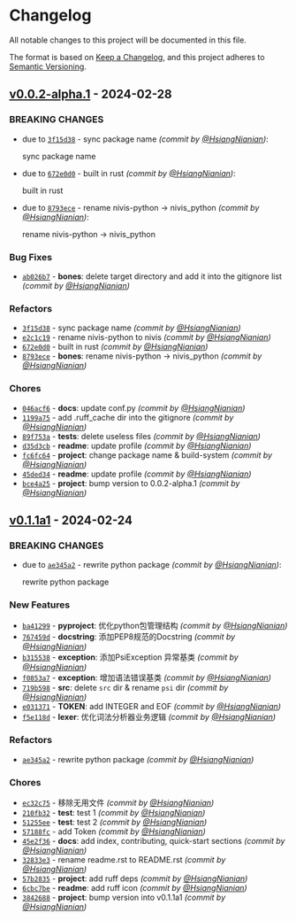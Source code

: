 # Changelog
All notable changes to this project will be documented in this file.

The format is based on [Keep a Changelog](https://keepachangelog.com/en/1.0.0/),
and this project adheres to [Semantic Versioning](https://semver.org/spec/v2.0.0.html).

## [v0.0.2-alpha.1] - 2024-02-28
### BREAKING CHANGES
- due to [`3f15d38`](https://github.com/HydroRoll-Team/nivis-python/commit/3f15d3828a3403bb3fe59bd8d2d82db45c02f90b) - sync package name *(commit by [@HsiangNianian](https://github.com/HsiangNianian))*:

  sync package name

- due to [`672e0d0`](https://github.com/HydroRoll-Team/nivis-python/commit/672e0d03d3ffdba740d166f2c4a7243f142cec5f) - built in rust *(commit by [@HsiangNianian](https://github.com/HsiangNianian))*:

  built in rust

- due to [`8793ece`](https://github.com/HydroRoll-Team/nivis-python/commit/8793ecea74706aedb4674434f65ef9d05850b769) - rename nivis-python -> nivis_python *(commit by [@HsiangNianian](https://github.com/HsiangNianian))*:

  rename nivis-python -> nivis_python


### Bug Fixes
- [`ab026b7`](https://github.com/HydroRoll-Team/nivis-python/commit/ab026b7e0ba3baa1ffab7603e7f5fa47864427f7) - **bones**: delete target directory and add it into the gitignore list *(commit by [@HsiangNianian](https://github.com/HsiangNianian))*

### Refactors
- [`3f15d38`](https://github.com/HydroRoll-Team/nivis-python/commit/3f15d3828a3403bb3fe59bd8d2d82db45c02f90b) - sync package name *(commit by [@HsiangNianian](https://github.com/HsiangNianian))*
- [`e2c1c19`](https://github.com/HydroRoll-Team/nivis-python/commit/e2c1c1911e117245551a612499d02eacabbbe5d8) - rename nivis-python to nivis *(commit by [@HsiangNianian](https://github.com/HsiangNianian))*
- [`672e0d0`](https://github.com/HydroRoll-Team/nivis-python/commit/672e0d03d3ffdba740d166f2c4a7243f142cec5f) - built in rust *(commit by [@HsiangNianian](https://github.com/HsiangNianian))*
- [`8793ece`](https://github.com/HydroRoll-Team/nivis-python/commit/8793ecea74706aedb4674434f65ef9d05850b769) - **bones**: rename nivis-python -> nivis_python *(commit by [@HsiangNianian](https://github.com/HsiangNianian))*

### Chores
- [`046acf6`](https://github.com/HydroRoll-Team/nivis-python/commit/046acf6764606b590a885ce59ab32ea89974c125) - **docs**: update conf.py *(commit by [@HsiangNianian](https://github.com/HsiangNianian))*
- [`1199a75`](https://github.com/HydroRoll-Team/nivis-python/commit/1199a75378efcaf756e2027ecc2530c6d97bc95c) - add .ruff_cache dir into the gitignore *(commit by [@HsiangNianian](https://github.com/HsiangNianian))*
- [`89f753a`](https://github.com/HydroRoll-Team/nivis-python/commit/89f753a58bf2646c386096b23b9d629bb9c687b2) - **tests**: delete useless files *(commit by [@HsiangNianian](https://github.com/HsiangNianian))*
- [`d35d3cb`](https://github.com/HydroRoll-Team/nivis-python/commit/d35d3cbe89168bf581b6f95364bbe3f66b3297d4) - **readme**: update profile *(commit by [@HsiangNianian](https://github.com/HsiangNianian))*
- [`fc6fc64`](https://github.com/HydroRoll-Team/nivis-python/commit/fc6fc64ca3ff7df62dd270fc021f674e56b2dedf) - **project**: change package name & build-system *(commit by [@HsiangNianian](https://github.com/HsiangNianian))*
- [`45ded34`](https://github.com/HydroRoll-Team/nivis-python/commit/45ded34e5906b3c978e70db8339eba6f6a362bd2) - **readme**: update profile *(commit by [@HsiangNianian](https://github.com/HsiangNianian))*
- [`bce4a25`](https://github.com/HydroRoll-Team/nivis-python/commit/bce4a25fdbd383ef846d9eff8d11ef655fa4196b) - **project**: bump version to 0.0.2-alpha.1 *(commit by [@HsiangNianian](https://github.com/HsiangNianian))*


## [v0.1.1a1] - 2024-02-24
### BREAKING CHANGES
- due to [`ae345a2`](https://github.com/HydroRoll-Team/nivis-python/commit/ae345a2f193a4d6022edda76523a39f6e891843e) - rewrite python package *(commit by [@HsiangNianian](https://github.com/HsiangNianian))*:

  rewrite python package


### New Features
- [`ba41299`](https://github.com/HydroRoll-Team/nivis-python/commit/ba4129933cdb6d91e695b2de900b8753652ec385) - **pyproject**: 优化python包管理结构 *(commit by [@HsiangNianian](https://github.com/HsiangNianian))*
- [`767459d`](https://github.com/HydroRoll-Team/nivis-python/commit/767459d17e031e96d09e533a2a53df896b3a57e1) - **docstring**: 添加PEP8规范的Docstring *(commit by [@HsiangNianian](https://github.com/HsiangNianian))*
- [`b315538`](https://github.com/HydroRoll-Team/nivis-python/commit/b31553864c4be0b7f475502de939e8dfad4c72af) - **exception**: 添加PsiException 异常基类 *(commit by [@HsiangNianian](https://github.com/HsiangNianian))*
- [`f0853a7`](https://github.com/HydroRoll-Team/nivis-python/commit/f0853a78a84205e7e3a6f0f3f5960750127044c6) - **exception**: 增加语法错误基类 *(commit by [@HsiangNianian](https://github.com/HsiangNianian))*
- [`719b598`](https://github.com/HydroRoll-Team/nivis-python/commit/719b598e98baff2cf5ea34bb6d36eddd8fd29f38) - **src**: delete `src` dir & rename `psi` dir *(commit by [@HsiangNianian](https://github.com/HsiangNianian))*
- [`e031371`](https://github.com/HydroRoll-Team/nivis-python/commit/e031371e1f8af12ba5275404b722262af5ea2c83) - **TOKEN**: add INTEGER and EOF *(commit by [@HsiangNianian](https://github.com/HsiangNianian))*
- [`f5e118d`](https://github.com/HydroRoll-Team/nivis-python/commit/f5e118d18af7f11854ddc34d1f6f07b48b125acd) - **lexer**: 优化词法分析器业务逻辑 *(commit by [@HsiangNianian](https://github.com/HsiangNianian))*

### Refactors
- [`ae345a2`](https://github.com/HydroRoll-Team/nivis-python/commit/ae345a2f193a4d6022edda76523a39f6e891843e) - rewrite python package *(commit by [@HsiangNianian](https://github.com/HsiangNianian))*

### Chores
- [`ec32c75`](https://github.com/HydroRoll-Team/nivis-python/commit/ec32c75bd0587a7037935069749a2fe290df38b8) - 移除无用文件 *(commit by [@HsiangNianian](https://github.com/HsiangNianian))*
- [`210fb32`](https://github.com/HydroRoll-Team/nivis-python/commit/210fb32ce812058a913aef6a151119366dae634a) - **test**: test 1 *(commit by [@HsiangNianian](https://github.com/HsiangNianian))*
- [`51255ee`](https://github.com/HydroRoll-Team/nivis-python/commit/51255ee3b413540c0e3e269ad28a68432d29caed) - **test**: test 2 *(commit by [@HsiangNianian](https://github.com/HsiangNianian))*
- [`57188fc`](https://github.com/HydroRoll-Team/nivis-python/commit/57188fca203643f18409b0fa71d730d771faffed) - add Token *(commit by [@HsiangNianian](https://github.com/HsiangNianian))*
- [`45e2f36`](https://github.com/HydroRoll-Team/nivis-python/commit/45e2f3631bc8d13dacba57e705c7591e7e707b2a) - **docs**: add index, contributing, quick-start sections *(commit by [@HsiangNianian](https://github.com/HsiangNianian))*
- [`32833e3`](https://github.com/HydroRoll-Team/nivis-python/commit/32833e3ba40affcd24e58c59ccaac61f238361f9) - rename readme.rst to README.rst *(commit by [@HsiangNianian](https://github.com/HsiangNianian))*
- [`57b2835`](https://github.com/HydroRoll-Team/nivis-python/commit/57b2835ecc6c9b30920e929985b9d7cafcb7c457) - **project**: add ruff deps *(commit by [@HsiangNianian](https://github.com/HsiangNianian))*
- [`6cbc7be`](https://github.com/HydroRoll-Team/nivis-python/commit/6cbc7be51abd855ff47bea3e05adb9b9a5aea515) - **readme**: add ruff icon *(commit by [@HsiangNianian](https://github.com/HsiangNianian))*
- [`3842688`](https://github.com/HydroRoll-Team/nivis-python/commit/3842688509164440e886e6b86dd6bf9e9d0c8dd7) - **project**: bump version into v0.1.1a1 *(commit by [@HsiangNianian](https://github.com/HsiangNianian))*


[v0.1.1a1]: https://github.com/HydroRoll-Team/nivis-python/compare/v0.0.1-alpha...v0.1.1a1
[v0.0.2-alpha.1]: https://github.com/HydroRoll-Team/nivis-python/compare/v0.1.1a1...v0.0.2-alpha.1